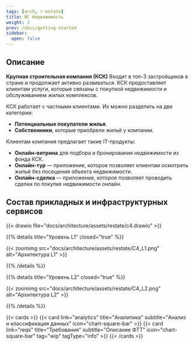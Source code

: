 ```yaml
---
tags: [arch, r-estate]
title: ИС Недвижимость
weight: 3
prev: /docs/getting-started
sidebar:
  open: false
---
```


## Описание

**Крупная строительная компания (КСК)**
Входит в топ-3 застройщиков в стране и продолжает активно развиваться.
КСК предоставляет клиентам услуги, которые связаны с покупкой недвижимости и обслуживанием жилых комплексов.

КСК работает с частными клиентами. Их можно разделить на две категории:
- **Потенциальные покупатели жилья**.
- **Собственники**, которые приобрели жильё у компании.

Клиентам компания предлагает такие IT-продукты:
- **Онлайн-витрина** для подбора и бронирования недвижимости из фонда КСК.
- **Онлайн-тур** — приложение, которое позволяет клиентам осмотреть жильё без посещения объекта недвижимости.
- **Онлайн-сделка** — приложение, которое позволяет проводить сделки по покупке недвижимости онлайн.

## Состав прикладных и инфраструктурных сервисов

{{< drawio file="docs/architecture/assets/restate/c4.drawio" >}}

{{% details title="Уровень L1" closed="true" %}}

{{< zoomimg src="docs/architecture/assets/restate/C4_L1.png" alt="Архитектура L1" >}}

{{% /details %}}

{{% details title="Уровень L2" closed="true" %}}

{{< zoomimg src="docs/architecture/assets/restate/C4_L2.png" alt="Архитектура L2" >}}

{{% /details %}}

<!--more-->

{{< cards >}}
  {{< card link="analytics" title="Аналитика" subtitle="Анализ и классификация данных" icon="chart-square-bar" >}}
  {{< card link="reqs" title="Требования" subtitle="Описание ФТТ" icon="chart-square-bar" tag="wip" tagType="info" >}}
{{< /cards >}}
